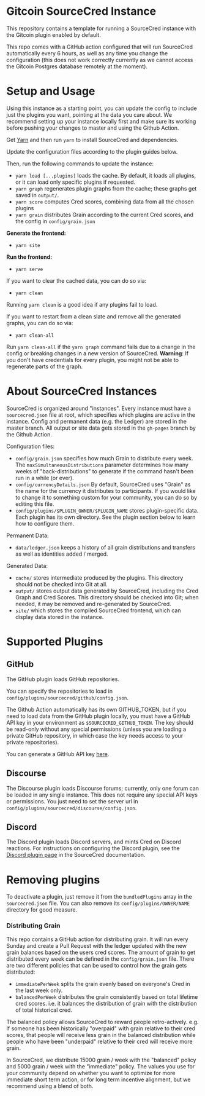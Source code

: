 # Gitcoin SourceCred Instance

This repository contains a template for running a SourceCred instance with the Gitcoin plugin enabled by default.

This repo comes with a GitHub action configured that will run SourceCred automatically
every 6 hours, as well as any time you change the configuration (this does not work correctly currently as we cannot access the Gitcoin Postgres database remotely at the moment). 

# Setup and Usage

Using this instance as a starting point, you can update the config to include
just the plugins you want, pointing at the data you care about. We recommend setting up
your instance locally first and make sure its working before pushing your changes
to master and using the Github Action.

Get [Yarn] and then run `yarn` to install SourceCred and dependencies.

Update the configuration files according to the plugin guides below.

Then, run the following commands to update the instance:

- `yarn load [...plugins]` loads the cache. By default, it loads all
  plugins, or it can load only specific plugins if requested.
- `yarn graph` regenerates plugin graphs from the cache;
  these graphs get saved in `output/`.
- `yarn score` computes Cred scores, combining data from all the chosen
  plugins
- `yarn grain` distributes Grain according to the current Cred scores, and the config in `config/grain.json`

**Generate the frontend:**

- `yarn site`

**Run the frontend:**

- `yarn serve`


If you want to clear the cached data, you can do so via:

- `yarn clean` 

Running `yarn clean` is a good idea if any plugins fail to load.

If you want to restart from a clean slate and remove all the generated graphs, you can do so via:

- `yarn clean-all` 

Run `yarn clean-all` if the `yarn graph` command fails due to a change in the config or breaking changes in a new version of SourceCred.
**Warning**: If you don't have credentials for every plugin, you might not be able to regenerate parts of the graph.

# About SourceCred Instances

SourceCred is organized around "instances". Every instance must have a
`sourcecred.json` file at root, which specifies which plugins are active in the
instance. Config and permanent data (e.g. the Ledger) are stored in the master branch.
All output or site data gets stored in the `gh-pages` branch by the Github Action.

Configuration files:
- `config/grain.json` specifies how much Grain to distribute every week. The `maxSimultaneousDistributions` parameter 
determines how many weeks of "back-distributions" to generate if the command hasn't been run in a while (or ever).
- `config/currencyDetails.json` By default, SourceCred uses "Grain" as the name for the currency it distributes to participants.
If you would like to change it to something custom for your community, you can do so by editing this file.
- `config/plugins/$PLUGIN_OWNER/$PLUGIN_NAME` stores plugin-specific data. Each
  plugin has its own directory. See the plugin section below to learn how to configure them.

Permanent Data:
- `data/ledger.json` keeps a history of all grain distributions and transfers as well as identities added / merged.

Generated Data: 

- `cache/` stores intermediate produced by the plugins. This directory should
  not be checked into Git at all.
- `output/` stores output data generated by SourceCred, including the Cred
  Graph and Cred Scores. This directory should be checked into Git; when
  needed, it may be removed and re-generated by SourceCred.
- `site/` which stores the compiled SourceCred frontend, which can display data
  stored in the instance.


# Supported Plugins

## GitHub

The GitHub plugin loads GitHub repositories.

You can specify the repositories to load in
`config/plugins/sourcecred/github/config.json`.

The Github Action automatically has its own GITHUB_TOKEN, but if you need to load data from the 
GitHub plugin locally, you must have a GitHub API key in your environment as
`$SOURCECRED_GITHUB_TOKEN`. The key should be read-only without any special
permissions (unless you are loading a private GitHub repository, in which case
the key needs access to your private repositories).

You can generate a GitHub API key [here](https://github.com/settings/tokens).

## Discourse

The Discourse plugin loads Discourse forums; currently, only one forum can be loaded in any single instance. This does not require any special API
keys or permissions. You just need to set the server url in `config/plugins/sourcecred/discourse/config.json`.

## Discord

The Discord plugin loads Discord servers, and mints Cred on Discord reactions.
For instructions on configuring the Discord plugin, see the [Discord plugin page](https://sourcecred.io/docs/beta/plugins/discord/#configuration) in the SourceCred documentation. 

# Removing plugins

To deactivate a plugin, just remove it from the `bundledPlugins` array in the `sourcecred.json` file.
You can also remove its `config/plugins/OWNER/NAME` directory for good measure.

### Distributing Grain

This repo contains a GitHub action for distributing grain. It will run every Sunday and create a Pull Request
with the ledger updated with the new grain balances based on the users cred scores. The amount of grain to get distributed
every week can be defined in the `config/grain.json` file. There are two different policies that can be used to control
how the grain gets distributed: 
- `immediatePerWeek` splits the grain evenly based on everyone's Cred in the last week only.
- `balancedPerWeek` distributes the grain consistently based on total lifetime cred scores. i.e. it balances
the distribution of grain with the distribution of total historical cred.

The balanced policy allows SourceCred to reward people retro-actively. e.g. If someone has been historically "overpaid"
with grain relative to their cred scores, that people will receive less grain in the balanced distribution while people
who have been "underpaid" relative to their cred will receive more grain.

In SourceCred, we distribute 15000 grain / week with the "balanced" policy and 5000 grain / week with the "immediate"
policy. The values you use for your community depend on whether you want to optimize for more immediate short term
action, or for long term incentive alignment, but we recommend using a blend of both.

[Yarn]: https://classic.yarnpkg.com/

